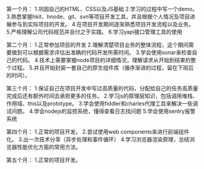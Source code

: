 第一个月：
1.巩固自己的HTML、CSS以及JS基础
2.学习的过程中写一个demo。
3.熟悉掌握hkit、hnode、git、svn等项目开发工具，并且根据个人情况及项目进展参与到实际项目的开发。
4.在项目开发期间逐渐熟悉项目开发流程以及业务。
5.严格理解公司代码规范并且付之于实践。
6.学习yapi接口管理工具的使用

第二个月：
1.正常参加项目的开发
2.理解清楚项目业务的整体流程，这个期间需要做到可以根据需求评估出准确的代码开发所需时间。
3.学会使用sonar来检查自己的代码。
4.技术上需要掌握node项目的详细情况，理解请求从开始到结束的整个过程。
5.并且开始封装一套自己的原生组件库（循序渐进的过程，留在下班后的时间）。

第三个月：
1.保证自己在项目开发中写过高质量的代码，分配给自己的任务高质量完成后还有额外时间去承担更多的任务。
2.学习js的原理层知识，包括调用堆栈、作用域、this以及prototype。
3.学会使用fiddler和charles代理工具来解决一些调试问题。
4.学会nodejs的监控系统，懂得查看日志找问题
5.学会使用sentry报警系统

第四个月：
1.正常的项目开发。
2.尝试使用web components来进行前端组件化。
3.出一次技术分享（异步处理和事件循环）
4.学习浏览器渲染原理，总结浏览器性能优化方面的常用方法。

第五个月：
1.正常的项目开发。

